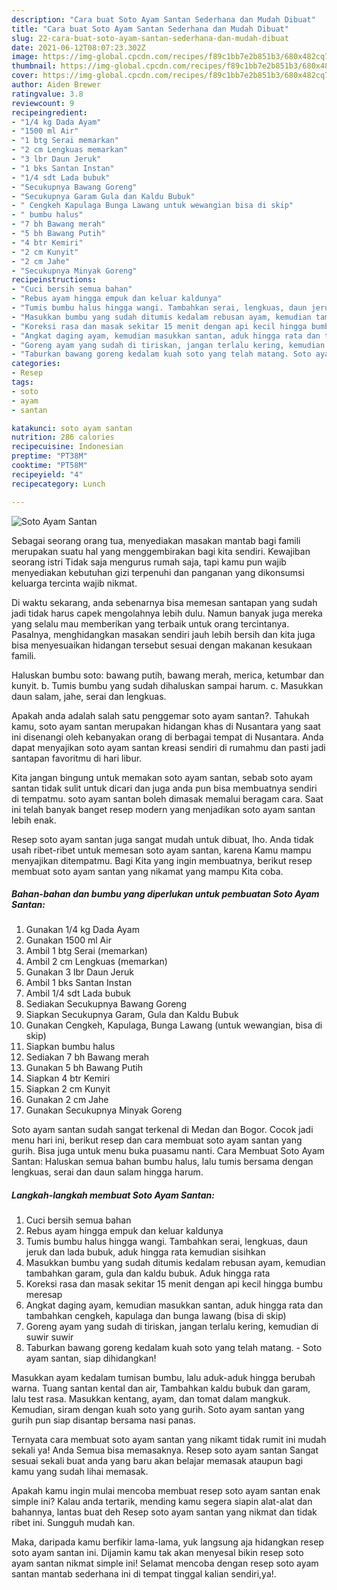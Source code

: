 ```yaml
---
description: "Cara buat Soto Ayam Santan Sederhana dan Mudah Dibuat"
title: "Cara buat Soto Ayam Santan Sederhana dan Mudah Dibuat"
slug: 22-cara-buat-soto-ayam-santan-sederhana-dan-mudah-dibuat
date: 2021-06-12T08:07:23.302Z
image: https://img-global.cpcdn.com/recipes/f89c1bb7e2b851b3/680x482cq70/soto-ayam-santan-foto-resep-utama.jpg
thumbnail: https://img-global.cpcdn.com/recipes/f89c1bb7e2b851b3/680x482cq70/soto-ayam-santan-foto-resep-utama.jpg
cover: https://img-global.cpcdn.com/recipes/f89c1bb7e2b851b3/680x482cq70/soto-ayam-santan-foto-resep-utama.jpg
author: Aiden Brewer
ratingvalue: 3.8
reviewcount: 9
recipeingredient:
- "1/4 kg Dada Ayam"
- "1500 ml Air"
- "1 btg Serai memarkan"
- "2 cm Lengkuas memarkan"
- "3 lbr Daun Jeruk"
- "1 bks Santan Instan"
- "1/4 sdt Lada bubuk"
- "Secukupnya Bawang Goreng"
- "Secukupnya Garam Gula dan Kaldu Bubuk"
- " Cengkeh Kapulaga Bunga Lawang untuk wewangian bisa di skip"
- " bumbu halus"
- "7 bh Bawang merah"
- "5 bh Bawang Putih"
- "4 btr Kemiri"
- "2 cm Kunyit"
- "2 cm Jahe"
- "Secukupnya Minyak Goreng"
recipeinstructions:
- "Cuci bersih semua bahan"
- "Rebus ayam hingga empuk dan keluar kaldunya"
- "Tumis bumbu halus hingga wangi. Tambahkan serai, lengkuas, daun jeruk dan lada bubuk, aduk hingga rata kemudian sisihkan"
- "Masukkan bumbu yang sudah ditumis kedalam rebusan ayam, kemudian tambahkan garam, gula dan kaldu bubuk. Aduk hingga rata"
- "Koreksi rasa dan masak sekitar 15 menit dengan api kecil hingga bumbu meresap"
- "Angkat daging ayam, kemudian masukkan santan, aduk hingga rata dan tambahkan cengkeh, kapulaga dan bunga lawang (bisa di skip)"
- "Goreng ayam yang sudah di tiriskan, jangan terlalu kering, kemudian di suwir suwir"
- "Taburkan bawang goreng kedalam kuah soto yang telah matang. Soto ayam santan, siap dihidangkan!"
categories:
- Resep
tags:
- soto
- ayam
- santan

katakunci: soto ayam santan 
nutrition: 286 calories
recipecuisine: Indonesian
preptime: "PT38M"
cooktime: "PT58M"
recipeyield: "4"
recipecategory: Lunch

---
```



![Soto Ayam Santan](https://img-global.cpcdn.com/recipes/f89c1bb7e2b851b3/680x482cq70/soto-ayam-santan-foto-resep-utama.jpg)

Sebagai seorang orang tua, menyediakan masakan mantab bagi famili merupakan suatu hal yang menggembirakan bagi kita sendiri. Kewajiban seorang istri Tidak saja mengurus rumah saja, tapi kamu pun wajib menyediakan kebutuhan gizi terpenuhi dan panganan yang dikonsumsi keluarga tercinta wajib nikmat.

Di waktu  sekarang, anda sebenarnya bisa memesan santapan yang sudah jadi tidak harus capek mengolahnya lebih dulu. Namun banyak juga mereka yang selalu mau memberikan yang terbaik untuk orang tercintanya. Pasalnya, menghidangkan masakan sendiri jauh lebih bersih dan kita juga bisa menyesuaikan hidangan tersebut sesuai dengan makanan kesukaan famili. 

Haluskan bumbu soto: bawang putih, bawang merah, merica, ketumbar dan kunyit. b. Tumis bumbu yang sudah dihaluskan sampai harum. c. Masukkan daun salam, jahe, serai dan lengkuas.

Apakah anda adalah salah satu penggemar soto ayam santan?. Tahukah kamu, soto ayam santan merupakan hidangan khas di Nusantara yang saat ini disenangi oleh kebanyakan orang di berbagai tempat di Nusantara. Anda dapat menyajikan soto ayam santan kreasi sendiri di rumahmu dan pasti jadi santapan favoritmu di hari libur.

Kita jangan bingung untuk memakan soto ayam santan, sebab soto ayam santan tidak sulit untuk dicari dan juga anda pun bisa membuatnya sendiri di tempatmu. soto ayam santan boleh dimasak memalui beragam cara. Saat ini telah banyak banget resep modern yang menjadikan soto ayam santan lebih enak.

Resep soto ayam santan juga sangat mudah untuk dibuat, lho. Anda tidak usah ribet-ribet untuk memesan soto ayam santan, karena Kamu mampu menyajikan ditempatmu. Bagi Kita yang ingin membuatnya, berikut resep membuat soto ayam santan yang nikamat yang mampu Kita coba.

<!--inarticleads1-->

##### Bahan-bahan dan bumbu yang diperlukan untuk pembuatan Soto Ayam Santan:

1. Gunakan 1/4 kg Dada Ayam
1. Gunakan 1500 ml Air
1. Ambil 1 btg Serai (memarkan)
1. Ambil 2 cm Lengkuas (memarkan)
1. Gunakan 3 lbr Daun Jeruk
1. Ambil 1 bks Santan Instan
1. Ambil 1/4 sdt Lada bubuk
1. Sediakan Secukupnya Bawang Goreng
1. Siapkan Secukupnya Garam, Gula dan Kaldu Bubuk
1. Gunakan  Cengkeh, Kapulaga, Bunga Lawang (untuk wewangian, bisa di skip)
1. Siapkan  bumbu halus
1. Sediakan 7 bh Bawang merah
1. Gunakan 5 bh Bawang Putih
1. Siapkan 4 btr Kemiri
1. Siapkan 2 cm Kunyit
1. Gunakan 2 cm Jahe
1. Gunakan Secukupnya Minyak Goreng


Soto ayam santan sudah sangat terkenal di Medan dan Bogor. Cocok jadi menu hari ini, berikut resep dan cara membuat soto ayam santan yang gurih. Bisa juga untuk menu buka puasamu nanti. Cara Membuat Soto Ayam Santan: Haluskan semua bahan bumbu halus, lalu tumis bersama dengan lengkuas, serai dan daun salam hingga harum. 

<!--inarticleads2-->

##### Langkah-langkah membuat Soto Ayam Santan:

1. Cuci bersih semua bahan
1. Rebus ayam hingga empuk dan keluar kaldunya
1. Tumis bumbu halus hingga wangi. Tambahkan serai, lengkuas, daun jeruk dan lada bubuk, aduk hingga rata kemudian sisihkan
1. Masukkan bumbu yang sudah ditumis kedalam rebusan ayam, kemudian tambahkan garam, gula dan kaldu bubuk. Aduk hingga rata
1. Koreksi rasa dan masak sekitar 15 menit dengan api kecil hingga bumbu meresap
1. Angkat daging ayam, kemudian masukkan santan, aduk hingga rata dan tambahkan cengkeh, kapulaga dan bunga lawang (bisa di skip)
1. Goreng ayam yang sudah di tiriskan, jangan terlalu kering, kemudian di suwir suwir
1. Taburkan bawang goreng kedalam kuah soto yang telah matang. - Soto ayam santan, siap dihidangkan!


Masukkan ayam kedalam tumisan bumbu, lalu aduk-aduk hingga berubah warna. Tuang santan kental dan air, Tambahkan kaldu bubuk dan garam, lalu test rasa. Masukkan kentang, ayam, dan tomat dalam mangkuk. Kemudian, siram dengan kuah soto yang gurih. Soto ayam santan yang gurih pun siap disantap bersama nasi panas. 

Ternyata cara membuat soto ayam santan yang nikamt tidak rumit ini mudah sekali ya! Anda Semua bisa memasaknya. Resep soto ayam santan Sangat sesuai sekali buat anda yang baru akan belajar memasak ataupun bagi kamu yang sudah lihai memasak.

Apakah kamu ingin mulai mencoba membuat resep soto ayam santan enak simple ini? Kalau anda tertarik, mending kamu segera siapin alat-alat dan bahannya, lantas buat deh Resep soto ayam santan yang nikmat dan tidak ribet ini. Sungguh mudah kan. 

Maka, daripada kamu berfikir lama-lama, yuk langsung aja hidangkan resep soto ayam santan ini. Dijamin kamu tak akan menyesal bikin resep soto ayam santan nikmat simple ini! Selamat mencoba dengan resep soto ayam santan mantab sederhana ini di tempat tinggal kalian sendiri,ya!.

